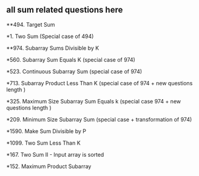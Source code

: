 ## all sum related questions here

**494. Target Sum

*1. Two Sum (Special case of 494)

**974. Subarray Sums Divisible by K

*560. Subarray Sum Equals K (special case of 974)

*523. Continuous Subarray Sum (special case of 974)

*713. Subarray Product Less Than K (special case of 974 + new questions length )

*325. Maximum Size Subarray Sum Equals k (special case 974 + new questions length )

*209. Minimum Size Subarray Sum (special case + transformation of 974)

*1590. Make Sum Divisible by P

*1099. Two Sum Less Than K

*167. Two Sum II - Input array is sorted


*152. Maximum Product Subarray




